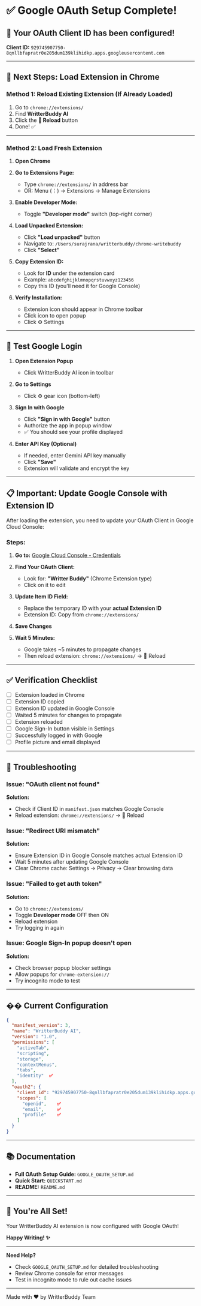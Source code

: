 # ✅ Google OAuth Setup Complete!

## 🎉 Your OAuth Client ID has been configured!

**Client ID:** `929745907750-8qnllbfapratr0e205dum139klihidkp.apps.googleusercontent.com`

---

## 🚀 Next Steps: Load Extension in Chrome

### Method 1: Reload Existing Extension (If Already Loaded)

1. Go to `chrome://extensions/`
2. Find **WritterBuddy AI**
3. Click the **🔄 Reload** button
4. Done! ✅

---

### Method 2: Load Fresh Extension

1. **Open Chrome**
2. **Go to Extensions Page:**
   - Type `chrome://extensions/` in address bar
   - OR: Menu (⋮) → Extensions → Manage Extensions

3. **Enable Developer Mode:**
   - Toggle **"Developer mode"** switch (top-right corner)

4. **Load Unpacked Extension:**
   - Click **"Load unpacked"** button
   - Navigate to: `/Users/surajrana/writterbuddy/chrome-writebuddy`
   - Click **"Select"**

5. **Copy Extension ID:**
   - Look for **ID** under the extension card
   - Example: `abcdefghijklmnopqrstuvwxyz123456`
   - Copy this ID (you'll need it for Google Console)

6. **Verify Installation:**
   - Extension icon should appear in Chrome toolbar
   - Click icon to open popup
   - Click ⚙️ Settings

---

## 🔐 Test Google Login

1. **Open Extension Popup**
   - Click WritterBuddy AI icon in toolbar

2. **Go to Settings**
   - Click ⚙️ gear icon (bottom-left)

3. **Sign In with Google**
   - Click **"Sign in with Google"** button
   - Authorize the app in popup window
   - ✅ You should see your profile displayed

4. **Enter API Key (Optional)**
   - If needed, enter Gemini API key manually
   - Click **"Save"**
   - Extension will validate and encrypt the key

---

## 📋 Important: Update Google Console with Extension ID

After loading the extension, you need to update your OAuth Client in Google Cloud Console:

### Steps:

1. **Go to:** [Google Cloud Console - Credentials](https://console.cloud.google.com/apis/credentials)

2. **Find Your OAuth Client:**
   - Look for: **"Writter Buddy"** (Chrome Extension type)
   - Click on it to edit

3. **Update Item ID Field:**
   - Replace the temporary ID with your **actual Extension ID**
   - Extension ID: Copy from `chrome://extensions/`

4. **Save Changes**

5. **Wait 5 Minutes:**
   - Google takes ~5 minutes to propagate changes
   - Then reload extension: `chrome://extensions/` → 🔄 Reload

---

## ✅ Verification Checklist

- [ ] Extension loaded in Chrome
- [ ] Extension ID copied
- [ ] Extension ID updated in Google Console
- [ ] Waited 5 minutes for changes to propagate
- [ ] Extension reloaded
- [ ] Google Sign-In button visible in Settings
- [ ] Successfully logged in with Google
- [ ] Profile picture and email displayed

---

## 🔧 Troubleshooting

### Issue: "OAuth client not found"
**Solution:** 
- Check if Client ID in `manifest.json` matches Google Console
- Reload extension: `chrome://extensions/` → 🔄 Reload

### Issue: "Redirect URI mismatch"
**Solution:**
- Ensure Extension ID in Google Console matches actual Extension ID
- Wait 5 minutes after updating Google Console
- Clear Chrome cache: Settings → Privacy → Clear browsing data

### Issue: "Failed to get auth token"
**Solution:**
- Go to `chrome://extensions/`
- Toggle **Developer mode** OFF then ON
- Reload extension
- Try logging in again

### Issue: Google Sign-In popup doesn't open
**Solution:**
- Check browser popup blocker settings
- Allow popups for `chrome-extension://`
- Try incognito mode to test

---

## �� Current Configuration

```json
{
  "manifest_version": 3,
  "name": "WritterBuddy AI",
  "version": "1.0",
  "permissions": [
    "activeTab",
    "scripting",
    "storage",
    "contextMenus",
    "tabs",
    "identity"  ✅
  ],
  "oauth2": {
    "client_id": "929745907750-8qnllbfapratr0e205dum139klihidkp.apps.googleusercontent.com",  ✅
    "scopes": [
      "openid",    ✅
      "email",     ✅
      "profile"    ✅
    ]
  }
}
```

---

## 📚 Documentation

- **Full OAuth Setup Guide:** `GOOGLE_OAUTH_SETUP.md`
- **Quick Start:** `QUICKSTART.md`
- **README:** `README.md`

---

## 🎊 You're All Set!

Your WritterBuddy AI extension is now configured with Google OAuth!

**Happy Writing! ✨**

---

**Need Help?**
- Check `GOOGLE_OAUTH_SETUP.md` for detailed troubleshooting
- Review Chrome console for error messages
- Test in incognito mode to rule out cache issues

---

Made with ❤️ by WritterBuddy Team
